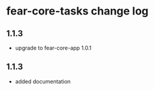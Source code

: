 # fear-core-tasks change log

## 1.1.3

- upgrade to fear-core-app 1.0.1

## 1.1.3

- added documentation
